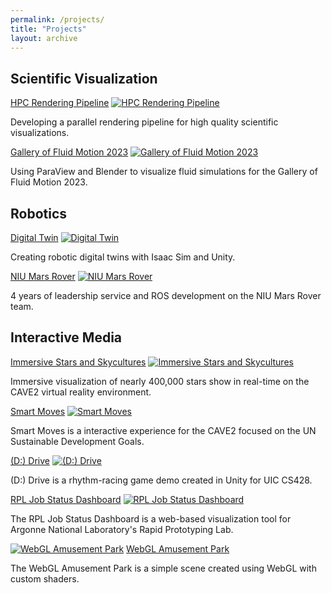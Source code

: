 ```yaml
---
permalink: /projects/
title: "Projects"
layout: archive
---
```


## Scientific Visualization

[HPC Rendering Pipeline](https://halbry.github.io/personal-page/sciviz/)
[![HPC Rendering Pipeline][1]][2] 

[1]: https://halbry.github.io/personal-page/assets/images/sciviz/star-thumb-small.png
[2]: https://halbry.github.io/personal-page/sciviz/

Developing a parallel rendering pipeline for high quality scientific visualizations. 

[Gallery of Fluid Motion 2023](https://halbry.github.io/personal-page/trb/)
[![Gallery of Fluid Motion 2023][3]][4] 

[3]: https://halbry.github.io/personal-page/assets/images/sciviz/trb-small.png
[4]: https://halbry.github.io/personal-page/trb/

Using ParaView and Blender to visualize fluid simulations for the Gallery of Fluid Motion 2023.

## Robotics

[Digital Twin](https://halbry.github.io/personal-page/dt/)
[![Digital Twin][5]][6] 

[5]: https://halbry.github.io/personal-page/assets/images/thumbnail-robo-small.png
[6]: https://halbry.github.io/personal-page/dt/

Creating robotic digital twins with Isaac Sim and Unity.

[NIU Mars Rover](https://halbry.github.io/personal-page/niurov/)
[![NIU Mars Rover][7]][8] 

[7]: https://halbry.github.io/personal-page/assets/images/rover-thumb.png
[8]: https://halbry.github.io/personal-page/niurov/

4 years of leadership service and ROS development on the NIU Mars Rover team. 

## Interactive Media

[Immersive Stars and Skycultures](https://halbry.github.io/CS528-Docs/) 
[![Immersive Stars and Skycultures][9]][10] 

[9]: https://halbry.github.io/personal-page/assets/images/imss-small.png
[10]: https://halbry.github.io/CS528-Docs/

Immersive visualization of nearly 400,000 stars show in real-time on the CAVE2 virtual reality environment. 

[Smart Moves](https://halbry.github.io/personal-page/smm/) 
[![Smart Moves][11]][12] 

[11]: https://halbry.github.io/personal-page/assets/images/thumbnail-im-small.png
[12]: https://halbry.github.io/personal-page/smm/

Smart Moves is a interactive experience for the CAVE2 focused on the UN Sustainable Development Goals. 

[(D:) Drive](https://halbry.github.io/personal-page/ddrive/) 
[![(D:) Drive][11]][12] 

[11]: https://halbry.github.io/personal-page/assets/images/ddrive-thumb.png
[12]: https://halbry.github.io/personal-page/ddrive/

(D:) Drive is a rhythm-racing game demo created in Unity for UIC CS428. 

[RPL Job Status Dashboard](https://halbry.github.io/personal-page/rpl/) 
[![RPL Job Status Dashboard][13]][14] 

[13]: https://halbry.github.io/personal-page/assets/images/rpl.png
[14]: https://halbry.github.io/personal-page/rpl/

The RPL Job Status Dashboard is a web-based visualization tool for Argonne National Laboratory's Rapid Prototyping Lab. 

[![WebGL Amusement Park][15]][16] [WebGL Amusement Park](https://halbry.github.io/webgl-park/ParkA4/index.html)

[15]: https://halbry.github.io/personal-page/assets/images/webgl.png
[16]: https://halbry.github.io/webgl-park/ParkA4/index.html

The WebGL Amusement Park is a simple scene created using WebGL with custom shaders. 